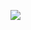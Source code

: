 


![](https://p6-juejin.byteimg.com/tos-cn-i-k3u1fbpfcp/0c38da15f0c2402185a6fd8a964c4f5b~tplv-k3u1fbpfcp-watermark.image)

